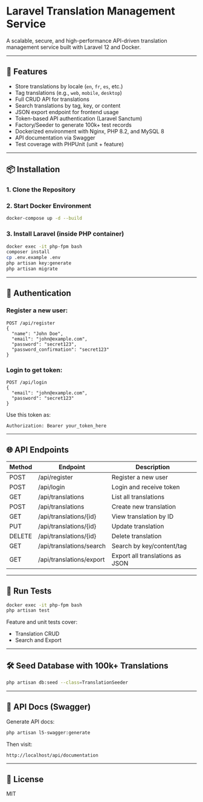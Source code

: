 # Laravel Translation Management Service

A scalable, secure, and high-performance API-driven translation management service built with Laravel 12 and Docker.

---

## 🚀 Features
- Store translations by locale (`en`, `fr`, `es`, etc.)
- Tag translations (e.g., `web`, `mobile`, `desktop`)
- Full CRUD API for translations
- Search translations by tag, key, or content
- JSON export endpoint for frontend usage
- Token-based API authentication (Laravel Sanctum)
- Factory/Seeder to generate 100k+ test records
- Dockerized environment with Nginx, PHP 8.2, and MySQL 8
- API documentation via Swagger
- Test coverage with PHPUnit (unit + feature)

---

## 📦 Installation

### 1. Clone the Repository

### 2. Start Docker Environment
```bash
docker-compose up -d --build
```

### 3. Install Laravel (inside PHP container)
```bash
docker exec -it php-fpm bash
composer install
cp .env.example .env
php artisan key:generate
php artisan migrate
```

---

## 👤 Authentication

### Register a new user:
```http
POST /api/register
{
  "name": "John Doe",
  "email": "john@example.com",
  "password": "secret123",
  "password_confirmation": "secret123"
}
```

### Login to get token:
```http
POST /api/login
{
  "email": "john@example.com",
  "password": "secret123"
}
```

Use this token as:
```http
Authorization: Bearer your_token_here
```

---

## 🌐 API Endpoints

| Method | Endpoint                     | Description                       |
|--------|------------------------------|-----------------------------------|
| POST   | /api/register                | Register a new user               |
| POST   | /api/login                   | Login and receive token           |
| GET    | /api/translations            | List all translations             |
| POST   | /api/translations            | Create new translation            |
| GET    | /api/translations/{id}       | View translation by ID            |
| PUT    | /api/translations/{id}       | Update translation                |
| DELETE | /api/translations/{id}       | Delete translation                |
| GET    | /api/translations/search     | Search by key/content/tag         |
| GET    | /api/translations/export     | Export all translations as JSON   |

---

## 🧪 Run Tests

```bash
docker exec -it php-fpm bash
php artisan test
```

Feature and unit tests cover:
- Translation CRUD
- Search and Export

---

## 🛠 Seed Database with 100k+ Translations

```bash
php artisan db:seed --class=TranslationSeeder
```

---

## 📘 API Docs (Swagger)

Generate API docs:
```bash
php artisan l5-swagger:generate
```

Then visit:
```
http://localhost/api/documentation
```

---

## 📄 License
MIT

